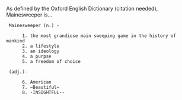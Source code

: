 As defined by the Oxford English Dictionary (citation needed), Mainesweeper is...

     Mainesweeper (n.) -
     
          1. the most grandiose main sweeping game in the history of mankind
          2. a lifestyle
          3. an ideology
          4. a purpse
          5. a freedom of choice
          
     (adj.)-
          
          6. American
          7. ~Beautiful~
          8. -INSIGHTFUL--
